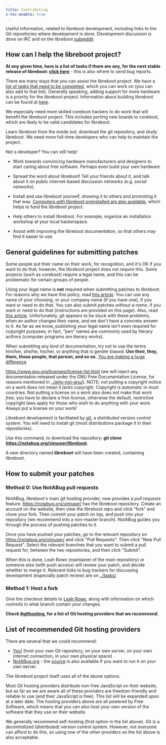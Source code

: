 ```yaml
---
title: Contributing
x-toc-enable: true
...
```


Useful information, related to libreboot development, including links to
the Git repositories where development is done. Development discussion
is done on IRC and on the libreboot
[subreddit](https://www.reddit.com/r/libreboot/)

How can I help the libreboot project? 
--------------------------------------

**At any given time, here is a list of tasks if there are any, for the
next stable release of libreboot: [click here](tasks.md)** - this is
also where to send bug reports.

There are many ways that you can assist the libreboot project. We have a
[list of tasks that need to be completed](tasks.md), which you can work
on (you can also add to that list). Generally speaking, adding support
for more hardware is a priority for the libreboot project. Information
about building libreboot can be found at [here](docs/git/).

We especially need more skilled coreboot hackers to do work that will
benefit the libreboot project. This includes porting new boards to
coreboot, which are likely to be valid candidates for libreboot.

Learn libreboot from the inside out; download the git repository, and
study libreboot. We need more full-time developers who can help to
maintain the project.

Not a developer? You can still help!

-   Work towards convincing hardware manufacturers and designers to
    start caring about free software. Perhaps even build your own
    hardware.

-   Spread the word about libreboot! Tell your friends about it, and
    talk about it on public internet-based discussion networks (e.g.
    *social networks*).
-   Install and use libreboot yourself, showing it to others and
    promoting it that way. [Computers with libreboot preinstalled are
    also available](suppliers.md), which helps to fund the libreboot
    project.
-   Help others to install libreboot. For example, organize an
    installation workshop at your local hackerspace.
-   Assist with improving the libreboot documentation, so that others
    may find it easier to use.

General guidelines for submitting patches 
-----------------------------------------

Some people put their name on their work, for recognition, and it's OK
if you want to do that; however, the libreboot project does not require
this. Some projects (such as coreboot) require a legal name, and this
can be problematic for certain groups of people.

Using your legal name is **not** required when submitting patches to
libreboot. For reasons why we have this policy, read [this
article](http://geekfeminism.org/2012/09/29/quick-hit-how-git-shows-the-patriarchal-nature-of-the-software-industry/).
You can use any name of your choosing, or your company name (if you have
one), if you want or need to do that. You can also submit patches
*without a name*, if you want or need to do that (instructions are
provided on this page). Also, read [this
article](http://www.kalzumeus.com/2010/06/17/falsehoods-programmers-believe-about-names/).
Unfortunately, git appears to be stuck with these problems, when an
author changes their name, and we don't have a concrete answer to it.
As far as we know, publishing your legal name isn't even required for
copyright purposes; in fact, "pen" names are commonly used by literary
authors (computer programs are literary works).

When submitting any kind of documentation, try not to use the terms
him/her, she/he, his/her, or anything that is gender biased. **Use
their, they, them, those people, that person, and so on.** [You are making a
huge
difference](https://gist.github.com/0xabad1dea/8870b192fd1758743f66#file-singularthey-md)

<https://www.gnu.org/licenses/license-list.html> (we will reject any
documentation released under the GNU Free Documentation License, for
reasons mentioned in [../why-not-gnu/](why-not-gnu.md)). NOTE: not
putting a copyright notice on a work does not mean it lacks copyright.
Copyright is *automatic* in most countries. Not putting a license on a
work also does not make that work *free*; you have to declare a free
license, otherwise the default, restrictive copyright laws apply for
those who wish to do anything with your work. Always put a license on
your work!

Libreboot development is facilitated by *[git](https://git-scm.com/)*, a
*distributed* version control system. You will need to install git (most
distributions package it in their repositories).

Use this command, to download the repository: **git clone https://notabug.org/vimuser/libreboot**.

A new directory named ***libreboot*** will have been created, containing
libreboot.

How to submit your patches 
--------------------------

### Method 0: Use NotABug pull requests

NotABug, libreboot's main git hosting provider, now provides a *pull requests*
feature. <https://notabug.org/vimuser/> has the libreboot repository. Create an
account on the website, then view the libreboot repo and click "fork" and clone
your fork. Then commit your patch on top, and push into your repository (we
recommend into a non-master branch). NotABug guides you through the process of
pushing patches to it.

Once you have pushed your patches, go to the relevant repository on
<https://notabug.org/vimuser/> and click "Pull Requests". Then click
"New Pull Request". Select the relevant branches that you want to
submit a pull request for, between the two repositories, and then click
"Submit".

When this is done, Leah Rowe (maintainer of the main repository) or
someone else (with push access) will review your patch, and decide
whether to merge it. Relevant links to bug trackers for discussing
development (especially patch review) are on [../tasks/](tasks.md)

###  Method 1: Host a fork

Give the checkout details to [Leah Rowe](contrib.md), along with
information on which commits in what branch contain your changes.

**Check [\#githosting](#githosting), for a list of Git hosting providers
that we recommend.**

List of recommended Git hosting providers 
-----------------------------------------

There are several that we could recommend:

-   [You!](https://git-scm.com/book/en/v2/Git-on-the-Server-The-Protocols)
    (host your own Git repository, on your own server, on your own
    internet connection, in your own physical space)
-   [NotABug.org](https://notabug.org/) - the
    [source](https://notabug.org/hp/gogs/) is also available if you want to run
    it on your own server.

The libreboot project itself uses all of the above options.

Most Git hosting providers distribute non-free JavaScript on their
website, but as far as we are aware all of these providers are
freedom-friendly and reliable to use (and their JavaScript is free).
This list will be expanded upon at a later date. The hosting providers
above are all powered by Free Software, which means that you can also
host your own version of the software that they use on their website.

We generally recommend self-hosting (first option in the list above).
Git is a *decentralized* (distributed) version control system. However,
not everyone can afford to do this, so using one of the other providers
on the list above is also acceptable.
